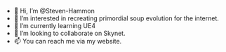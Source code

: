 - 👋 Hi, I’m @Steven-Hammon
- 👀 I’m interested in recreating primordial soup evolution for the internet.
- 🌱 I’m currently learning UE4
- 💞️ I’m looking to collaborate on Skynet.
- 📫 You can reach me via my website.

<!---
Steven-Hammon/Steven-Hammon is a ✨ special ✨ repository because its `README.md` (this file) appears on your GitHub profile.
You can click the Preview link to take a look at your changes.
--->
